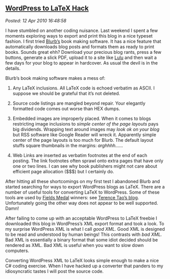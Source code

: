 [WordPress to
LaTeX Hack](http://bakerjd99.wordpress.com/2010/04/12/wordpress-to-latex-hack/)
---------------------------------------------------------------------------------------------

*Posted: 12 Apr 2010 16:48:58*

I have stumbled on another coding nuisance. Last weekend I spent a few
moments exploring ways to export and print this blog in a nice typeset
fashion. I first tried
[Blurb’s](http://www.blurb.com/?ce=google\_brand\_blurb\&gclid=CPWP3fHHgaECFQhinAodnw-Twg)
book making software. It has a nice feature that automatically downloads
blog posts and formats them as ready to print books. Sounds great ehh?
Download your precious blog rants, press a few buttons, generate a slick
PDF, upload it to a site like [Lulu](http://www.lulu.com/) and then wait
a few days for your blog to appear in hardcover. As usual the devil is
in the details.

Blurb’s book making software makes a mess of:

1.  Any LaTeX inclusions. All LaTeX code is echoed verbatim as ASCII. I
    suppose we should be grateful that it’s not deleted.

2.  Source code listings are mangled beyond repair. Your elegantly
    formatted code comes out worse than HEX dumps.

3.  Embedded images are improperly placed. When it comes to blogs
    restricting image inclusions to *simple center of the page layouts*
    pays big dividends. Wrapping text around images may *look ok on your
    blog* but RSS software like Google Reader will wreck it. Apparently
    simple center of the page layouts is too much for Blurb. The default
    layout stuffs square thumbnails in the margins: *arghhhh……*

4.  Web Links are inserted as verbatim footnotes at the end of each
    posting. The link footnotes often sprawl onto extra pages that have
    only one or two lines. I can see why book publishers might not care
    about efficient page allocation ($$$) but I certainly do.

After hitting all these shortcomings on my first test I abandoned Blurb
and started searching for ways to export WordPress blogs as LaTeX. There
are a number of useful tools for converting LaTeX to WordPress. Some of
these tools are used by [Fields
Medal](http://mathworld.wolfram.com/FieldsMedal.html) winners: see
[Terence Tao’s blog](http://terrytao.wordpress.com/). Unfortunately
going the other way does not appear to be well supported. Damn!

After failing to come up with an acceptable WordPress to LaTeX freebie I
downloaded this blog in WordPress’s XML export format and took a look.
To my surprise WordPress XML is what I call *good XML.* Good XML is
designed to be read and understood by human beings! This contrasts with
*bad XML.* Bad XML is essentially a binary format that some idiot
decided should be rendered as XML. Bad XML is useful when you want to
slow down computers.

Converting WordPress XML to LaTeX looks simple enough to make a nice C\#
coding exercise. When I have hacked up a converter that panders to my
idiosyncratic tastes I will post the source code.
